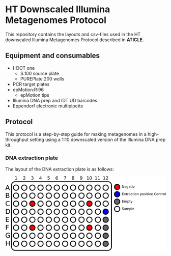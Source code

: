 # HT Downscaled Illumina Metagenomes Protocol

This repository contains the layouts and csv-files used in the HT downscaled Illumina Metagenomes Protocol described in **ATICLE**.

## Equipment and consumables
- I-DOT one
    + S.100 source plate
    + PUREPlate 200 wells
- PCR target plates
- epMotion:R:96
    + epMotion tips
- Illumina DNA prep and IDT UD barcodes
- Eppendorf electronic multipipette


## Protocol
This protocol is a step-by-step guide for making metagenomes in a high-throughput setting using a 1:10 downscaled version of the Illumina DNA prep kit.

### DNA extraction plate
The layout of the DNA extraction plate is as follows:

![image](figures/DNA_extraction_plate.png "DNA extraction plate layout")




